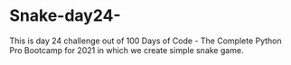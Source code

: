 # Snake-day24-
This is day 24 challenge out of 100 Days of Code - The Complete Python Pro Bootcamp for 2021 in which we create simple snake game.
